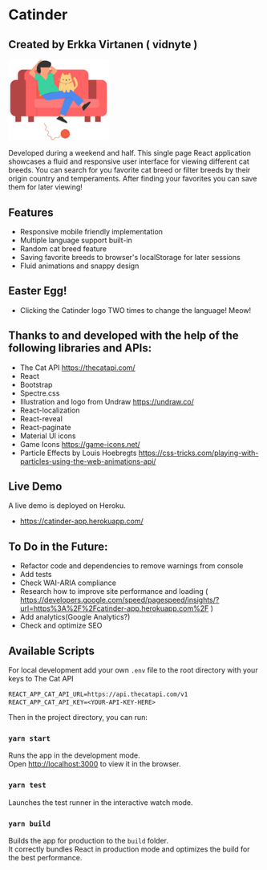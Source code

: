 # Catinder

## Created by Erkka Virtanen ( vidnyte )

<img src="./public/assets/images/catinder-logo-alt.svg" alt="Catinder Logo by Undraw" width="200"/>

Developed during a weekend and half.
This single page React application showcases a fluid and responsive user interface for viewing different cat breeds. You can search for you favorite cat breed or filter breeds by their origin country and temperaments. After finding your favorites you can save them for later viewing!

## Features

- Responsive mobile friendly implementation
- Multiple language support built-in
- Random cat breed feature
- Saving favorite breeds to browser's localStorage for later sessions
- Fluid animations and snappy design

## Easter Egg!

- Clicking the Catinder logo TWO times to change the language! Meow!

## Thanks to and developed with the help of the following libraries and APIs:

- The Cat API
  https://thecatapi.com/
- React
- Bootstrap
- Spectre.css
- Illustration and logo from Undraw
  https://undraw.co/
- React-localization
- React-reveal
- React-paginate
- Material UI icons
- Game Icons
  https://game-icons.net/
- Particle Effects by Louis Hoebregts
  https://css-tricks.com/playing-with-particles-using-the-web-animations-api/

## Live Demo

A live demo is deployed on Heroku.

- https://catinder-app.herokuapp.com/

## To Do in the Future:

- Refactor code and dependencies to remove warnings from console
- Add tests
- Check WAI-ARIA compliance
- Research how to improve site performance and loading ( https://developers.google.com/speed/pagespeed/insights/?url=https%3A%2F%2Fcatinder-app.herokuapp.com%2F )
- Add analytics(Google Analytics?)
- Check and optimize SEO

## Available Scripts

For local development add your own `.env` file to the root directory with your keys to The Cat API

```
REACT_APP_CAT_API_URL=https://api.thecatapi.com/v1
REACT_APP_CAT_API_KEY=<YOUR-API-KEY-HERE>
```

Then in the project directory, you can run:

### `yarn start`

Runs the app in the development mode.<br />
Open [http://localhost:3000](http://localhost:3000) to view it in the browser.

### `yarn test`

Launches the test runner in the interactive watch mode.<br />

### `yarn build`

Builds the app for production to the `build` folder.<br />
It correctly bundles React in production mode and optimizes the build for the best performance.
